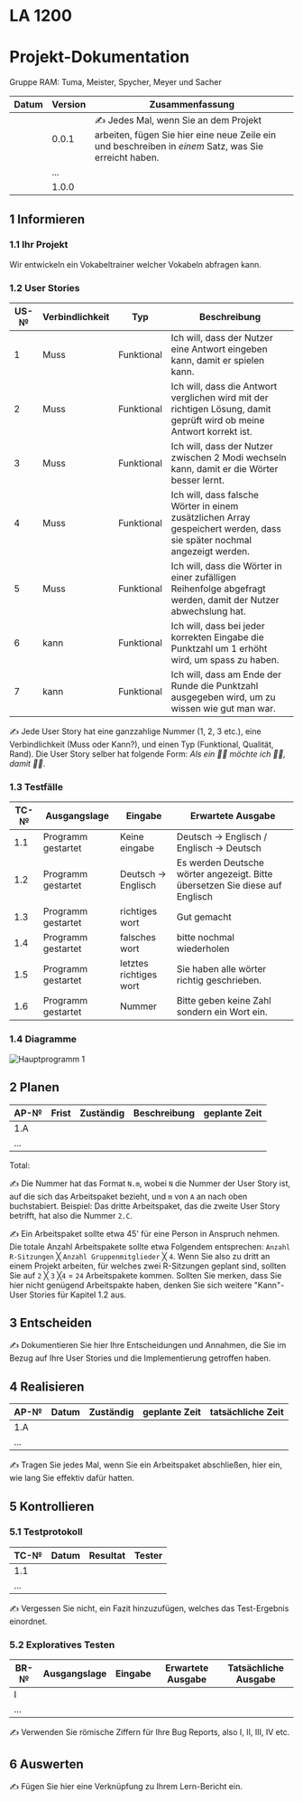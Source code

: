 # LA 1200
# Projekt-Dokumentation

Gruppe RAM: Tuma, Meister, Spycher, Meyer und Sacher

| Datum | Version | Zusammenfassung                                              |
| ----- | ------- | ------------------------------------------------------------ |
|       | 0.0.1   | ✍️ Jedes Mal, wenn Sie an dem Projekt arbeiten, fügen Sie hier eine neue Zeile ein und beschreiben in *einem* Satz, was Sie erreicht haben. |
|       | ...     |                                                              |
|       | 1.0.0   |                                                              |

## 1 Informieren

### 1.1 Ihr Projekt

Wir entwickeln ein Vokabeltrainer welcher Vokabeln abfragen kann.

### 1.2 User Stories

| US-№ | Verbindlichkeit | Typ  | Beschreibung                       |
| ---- | --------------- | ---- | ---------------------------------- |
| 1    |        Muss         |   Funktional   | Ich will, dass der Nutzer eine Antwort eingeben kann, damit er spielen kann. |
| 2    |        Muss         |   Funktional   | Ich will, dass die Antwort verglichen wird mit der richtigen Lösung, damit geprüft wird ob meine Antwort korrekt ist.    |
| 3    |        Muss         |   Funktional   | Ich will, dass der Nutzer zwischen 2 Modi wechseln kann, damit er die Wörter besser lernt.   |
| 4    |        Muss         |   Funktional   | Ich will, dass falsche Wörter in einem zusätzlichen Array gespeichert werden, dass sie später nochmal angezeigt werden.   |
| 5    |        Muss         |   Funktional   | Ich will, dass die Wörter in einer zufälligen Reihenfolge abgefragt werden, damit der Nutzer abwechslung hat.    |
| 6    |        kann         |   Funktional   | Ich will, dass bei jeder korrekten Eingabe die Punktzahl um 1 erhöht wird, um spass zu haben.    |
| 7    |        kann         |   Funktional   | Ich will, dass am Ende der Runde die Punktzahl ausgegeben wird, um zu wissen wie gut man war.   |


✍️ Jede User Story hat eine ganzzahlige Nummer (1, 2, 3 etc.), eine Verbindlichkeit (Muss oder Kann?), und einen Typ (Funktional, Qualität, Rand). Die User Story selber hat folgende Form: *Als ein 🤷‍♂️ möchte ich 🤷‍♂️, damit 🤷‍♂️*.

### 1.3 Testfälle

| TC-№ | Ausgangslage | Eingabe | Erwartete Ausgabe |
| ---- | ------------ | ------- | ----------------- |
| 1.1  |    Programm gestartet          |    Keine eingabe     |    Deutsch -> Englisch / Englisch -> Deutsch             |
| 1.2  |    Programm gestartet          |    Deutsch -> Englisch     |   Es werden Deutsche wörter angezeigt. Bitte übersetzen Sie diese auf Englisch |
| 1.3  |    Programm gestartet          |    richtiges wort     |        Gut gemacht           |
| 1.4  |    Programm gestartet          |    falsches wort     |         bitte nochmal wiederholen          |
| 1.5  |    Programm gestartet          |    letztes richtiges wort  |   Sie haben alle wörter richtig geschrieben.|
| 1.6  |    Programm gestartet          |    Nummer          |           Bitte geben keine Zahl sondern ein Wort ein.     |

### 1.4 Diagramme

![Hauptprogramm 1](https://user-images.githubusercontent.com/110891559/197721147-887673c6-b615-430d-af8a-a3d2f4c320bb.png)


## 2 Planen

| AP-№ | Frist | Zuständig | Beschreibung | geplante Zeit |
| ---- | ----- | --------- | ------------ | ------------- |
| 1.A  |       |           |              |               |
| ...  |       |           |              |               |

Total: 

✍️ Die Nummer hat das Format `N.m`, wobei `N` die Nummer der User Story ist, auf die sich das Arbeitspaket bezieht, und `m` von `A` an nach oben buchstabiert. Beispiel: Das dritte Arbeitspaket, das die zweite User Story betrifft, hat also die Nummer `2.C`.

✍️ Ein Arbeitspaket sollte etwa 45' für eine Person in Anspruch nehmen. Die totale Anzahl Arbeitspakete sollte etwa Folgendem entsprechen: `Anzahl R-Sitzungen` ╳ `Anzahl Gruppenmitglieder` ╳ `4`. Wenn Sie also zu dritt an einem Projekt arbeiten, für welches zwei R-Sitzungen geplant sind, sollten Sie auf `2` ╳ `3` ╳`4` = `24` Arbeitspakete kommen. Sollten Sie merken, dass Sie hier nicht genügend Arbeitspakte haben, denken Sie sich weitere "Kann"-User Stories für Kapitel 1.2 aus.

## 3 Entscheiden

✍️ Dokumentieren Sie hier Ihre Entscheidungen und Annahmen, die Sie im Bezug auf Ihre User Stories und die Implementierung getroffen haben.

## 4 Realisieren

| AP-№ | Datum | Zuständig | geplante Zeit | tatsächliche Zeit |
| ---- | ----- | --------- | ------------- | ----------------- |
| 1.A  |       |           |               |                   |
| ...  |       |           |               |                   |

✍️ Tragen Sie jedes Mal, wenn Sie ein Arbeitspaket abschließen, hier ein, wie lang Sie effektiv dafür hatten.

## 5 Kontrollieren

### 5.1 Testprotokoll

| TC-№ | Datum | Resultat | Tester |
| ---- | ----- | -------- | ------ |
| 1.1  |       |          |        |
| ...  |       |          |        |

✍️ Vergessen Sie nicht, ein Fazit hinzuzufügen, welches das Test-Ergebnis einordnet.

### 5.2 Exploratives Testen

| BR-№ | Ausgangslage | Eingabe | Erwartete Ausgabe | Tatsächliche Ausgabe |
| ---- | ------------ | ------- | ----------------- | -------------------- |
| I    |              |         |                   |                      |
| ...  |              |         |                   |                      |

✍️ Verwenden Sie römische Ziffern für Ihre Bug Reports, also I, II, III, IV etc.

## 6 Auswerten

✍️ Fügen Sie hier eine Verknüpfung zu Ihrem Lern-Bericht ein.
